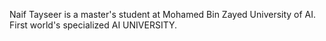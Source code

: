 Naif Tayseer is a master's student at Mohamed Bin Zayed University of AI. First world's specialized AI UNIVERSITY.